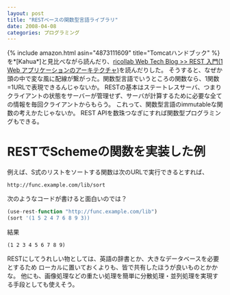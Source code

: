 ```yaml
---
layout: post
title: "RESTベースの関数型言語ライブラリ"
date: 2008-04-08
categories: プログラミング
---
```

{% include amazon.html asin="4873111609" title="Tomcatハンドブック" %}
を*[Kahua*]と見比べながら読んだり、[ricollab Web Tech Blog >> REST 入門(1 Web アプリケーションのアーキテクチャ)](http://blogs.ricollab.jp/webtech/introduction_to_rest_no_1/)を読んだりした。
そうすると、なぜか頭の中で変な風に配線が繋がった。関数型言語でいうところの関数なら、1関数=1URLで表現できるんじゃないか。
RESTの基本はステートレスサーバ、つまりクライアントの状態をサーバーが管理せず、サーバが計算するために必要な全ての情報を毎回クライアントからもらう。
これって、関数型言語のimmutableな関数の考えかたじゃないか。
REST APIを数珠つなぎにすれば関数型プログラミングもできる。
# RESTでSchemeの関数を実装した例
例えば、S式のリストをソートする関数は次のURLで実行できるとすれば、
```
http://func.example.com/lib/sort
```
次のようなコードが書けると面白いのでは？
```javascript
(use-rest-function "http://func.example.com/lib")
(sort '(1 5 2 4 7 6 8 9 3))
```
結果
```
(1 2 3 4 5 6 7 8 9)
```
RESTにしてうれしい物としては、英語の辞書とか、大きなデータベースを必要とするため
ローカルに置いておくよりも、皆で共有したほうが良いものとかかな。
他にも、画像処理などの重たい処理を簡単に分散処理・並列処理を実現する手段としても使えそう。
